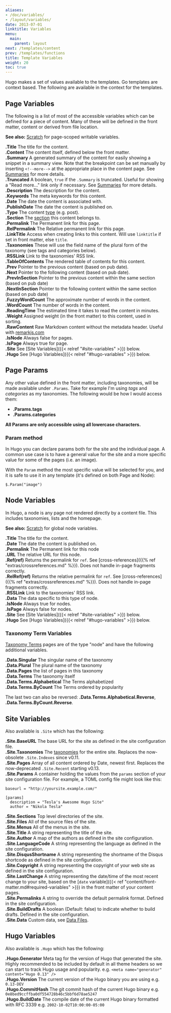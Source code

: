 ```yaml
---
aliases:
- /doc/variables/
- /layout/variables/
date: 2013-07-01
linktitle: Variables
menu:
  main:
    parent: layout
next: /templates/content
prev: /templates/functions
title: Template Variables
weight: 20
toc: true
---
```


Hugo makes a set of values available to the templates. Go templates are context based. The following
are available in the context for the templates.

## Page Variables

The following is a list of most of the accessible variables which can be
defined for a piece of content. Many of these will be defined in the front
matter, content or derived from file location.

**See also:** [Scratch](/extras/scratch) for page-scoped writable variables.

**.Title**  The title for the content.<br>
**.Content** The content itself, defined below the front matter.<br>
**.Summary** A generated summary of the content for easily showing a snippet in a summary view. Note that the breakpoint can be set manually by inserting <code>&lt;!&#x2d;&#x2d;more&#x2d;&#x2d;&gt;</code> at the appropriate place in the content page.  See [Summaries](/content/summaries/) for more details.<br>
**.Truncated** A boolean, `true` if the `.Summary` is truncated.  Useful for showing a "Read more..." link only if necessary.  See [Summaries](/content/summaries/) for more details.<br>
**.Description** The description for the content.<br>
**.Keywords** The meta keywords for this content.<br>
**.Date** The date the content is associated with.<br>
**.PublishDate** The date the content is published on.<br>
**.Type** The content [type](/content/types/) (e.g. post).<br>
**.Section** The [section](/content/sections/) this content belongs to.<br>
**.Permalink** The Permanent link for this page.<br>
**.RelPermalink** The Relative permanent link for this page.<br>
**.LinkTitle** Access when creating links to this content. Will use `linktitle` if set in front matter, else `title`.<br>
**.Taxonomies** These will use the field name of the plural form of the taxonomy (see tags and categories below).<br>
**.RSSLink** Link to the taxonomies' RSS link.<br>
**.TableOfContents** The rendered table of contents for this content.<br>
**.Prev** Pointer to the previous content (based on pub date).<br>
**.Next** Pointer to the following content (based on pub date).<br>
**.PrevInSection** Pointer to the previous content within the same section (based on pub date)<br>
**.NextInSection** Pointer to the following content within the same section (based on pub date)<br>
**.FuzzyWordCount** The approximate number of words in the content.<br>
**.WordCount** The number of words in the content.<br>
**.ReadingTime** The estimated time it takes to read the content in minutes.<br>
**.Weight** Assigned weight (in the front matter) to this content, used in sorting.<br>
**.RawContent** Raw Markdown content without the metadata header. Useful with [remarkjs.com](http://remarkjs.com)<br>
**.IsNode** Always false for pages.<br>
**.IsPage** Always true for page.<br>
**.Site** See [Site Variables]({{< relref "#site-variables" >}}) below.<br>
**.Hugo** See [Hugo Variables]({{< relref "#hugo-variables" >}}) below.<br>

## Page Params

Any other value defined in the front matter, including taxonomies, will be made available under `.Params`.
Take for example I'm using *tags* and *categories* as my taxonomies. The following would be how I would access them:

* **.Params.tags**
* **.Params.categories**

**All Params are only accessible using all lowercase characters.**

### Param method
In Hugo you can declare params both for the site and the individual page.  A common use case is to have a general value for the site and a more specific value for some of the pages (i.e. an image).

With the `Param` method the most specific value will be selected for you, and it is safe to use it in any template (it's defined on both Page and Node):

```
$.Param("image")
```

## Node Variables
In Hugo, a node is any page not rendered directly by a content file. This
includes taxonomies, lists and the homepage.

**See also:** [Scratch](/extras/scratch) for global node variables.

**.Title**  The title for the content.<br>
**.Date** The date the content is published on.<br>
**.Permalink** The Permanent link for this node<br>
**.URL** The relative URL for this node.<br>
**.Ref(ref)** Returns the permalink for `ref`. See [cross-references]({{% ref "extras/crossreferences.md" %}}). Does not handle in-page fragments correctly.<br>
**.RelRef(ref)** Returns the relative permalink for `ref`. See [cross-references]({{% ref "extras/crossreferences.md" %}}). Does not handle in-page fragments correctly.<br>
**.RSSLink** Link to the taxonomies' RSS link.<br>
**.Data** The data specific to this type of node.<br>
**.IsNode** Always true for nodes.<br>
**.IsPage** Always false for nodes.<br>
**.Site** See [Site Variables]({{< relref "#site-variables" >}}) below.<br>
**.Hugo** See [Hugo Variables]({{< relref "#hugo-variables" >}}) below.<br>

### Taxonomy Term Variables

[Taxonomy Terms](/templates/terms/) pages are of the type "node" and have the following additional variables.

**.Data.Singular** The singular name of the taxonomy<br>
**.Data.Plural** The plural name of the taxonomy<br>
**.Data.Pages** the list of pages in this taxonomy<br>
**.Data.Terms** The taxonomy itself<br>
**.Data.Terms.Alphabetical** The Terms alphabetized<br>
**.Data.Terms.ByCount** The Terms ordered by popularity<br>

The last two can also be reversed: **.Data.Terms.Alphabetical.Reverse**, **.Data.Terms.ByCount.Reverse**.

## Site Variables

Also available is `.Site` which has the following:

**.Site.BaseURL** The base URL for the site as defined in the site configuration file.<br>
**.Site.Taxonomies** The [taxonomies](/taxonomies/usage/) for the entire site.  Replaces the now-obsolete `.Site.Indexes` since v0.11.<br>
**.Site.Pages** Array of all content ordered by Date, newest first.  Replaces the now-deprecated `.Site.Recent` starting v0.13.<br>
**.Site.Params** A container holding the values from the `params` section of your site configuration file. For example, a TOML config file might look like this:

    baseurl = "http://yoursite.example.com/"

    [params]
      description = "Tesla's Awesome Hugo Site"
      author = "Nikola Tesla"
**.Site.Sections** Top level directories of the site.<br>
**.Site.Files** All of the source files of the site.<br>
**.Site.Menus** All of the menus in the site.<br>
**.Site.Title** A string representing the title of the site.<br>
**.Site.Author** A map of the authors as defined in the site configuration.<br>
**.Site.LanguageCode** A string representing the language as defined in the site configuration.<br>
**.Site.DisqusShortname** A string representing the shortname of the Disqus shortcode as defined in the site configuration.<br>
**.Site.Copyright** A string representing the copyright of your web site as defined in the site configuration.<br>
**.Site.LastChange** A string representing the date/time of the most recent change to your site, based on the [`date` variable]({{< ref "content/front-matter.md#required-variables" >}}) in the front matter of your content pages.<br>
**.Site.Permalinks** A string to override the default permalink format. Defined in the site configuration.<br>
**.Site.BuildDrafts** A boolean (Default: false) to indicate whether to build drafts. Defined in the site configuration.<br>
**.Site.Data**  Custom data, see [Data Files](/extras/datafiles/).<br>

## Hugo Variables

Also available is `.Hugo` which has the following:

**.Hugo.Generator** Meta tag for the version of Hugo that generated the site. Highly recommended to be included by default in all theme headers so we can start to track Hugo usage and popularity. e.g. `<meta name="generator" content="Hugo 0.13" />`<br>
**.Hugo.Version** The current version of the Hugo binary you are using e.g. `0.13-DEV`<br>
**.Hugo.CommitHash** The git commit hash of the current Hugo binary e.g. `0e8bed9ccffba0df554728b46c5bbf6d78ae5247`<br>
**.Hugo.BuildDate** The compile date of the current Hugo binary formatted with RFC 3339 e.g. `2002-10-02T10:00:00-05:00`<br>
